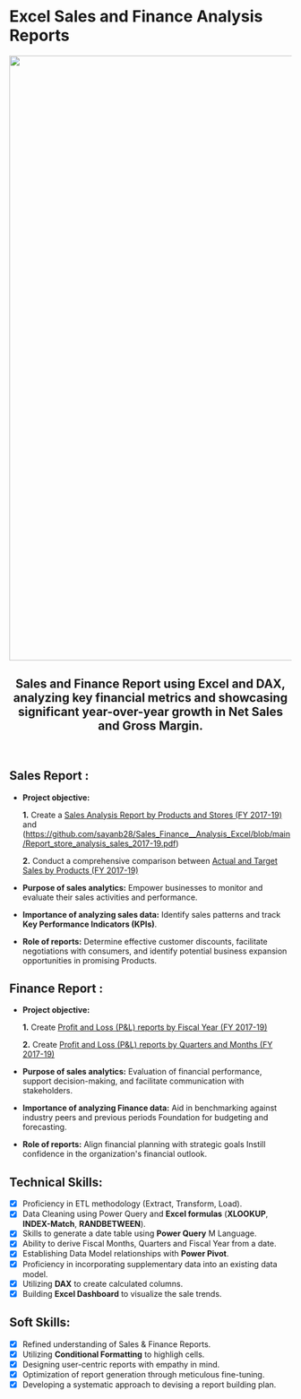 # Excel Sales and Finance Analysis Reports <br>

<img src=https://github.com/sayanb28/Sales_Finance__Analysis_Excel/assets/170934465/c41de9e2-d781-40e5-bab6-14837ee85e03 width="1080px"><br>

<h2 align="center">Sales and Finance Report using Excel and DAX, analyzing key financial metrics and showcasing significant year-over-year growth in Net Sales and Gross Margin.</h2><br>

## Sales Report :

- **Project objective:** 

    **1.** Create a [Sales Analysis Report by Products and Stores (FY 2017-19)](https://github.com/sayanb28/Sales_Finance__Analysis_Excel/blob/main/Report_product_analysis_sales_2017-19.pdf) and (https://github.com/sayanb28/Sales_Finance__Analysis_Excel/blob/main/Report_store_analysis_sales_2017-19.pdf)

    **2.** Conduct a comprehensive comparison between [Actual and Target Sales by Products (FY 2017-19)](https://github.com/sayanb28/Sales_Finance__Analysis_Excel/blob/main/Report_store_analysis_sales_2017-19.pdf)

- **Purpose of sales analytics:** Empower businesses to monitor and evaluate their sales activities and performance. 

- **Importance of analyzing sales data:** Identify sales patterns and track **Key Performance Indicators (KPIs)**.

- **Role of reports:** Determine effective customer discounts, facilitate negotiations with consumers, and identify potential business expansion opportunities in promising Products.


## Finance Report :

- **Project objective:** 

    **1.** Create [Profit and Loss (P&L) reports by Fiscal Year (FY 2017-19)](https://github.com/sayanb28/Sales_Finance__Analysis_Excel/blob/main/Report_finance_by_years_2017-19.pdf)

   **2.** Create [Profit and Loss (P&L) reports by Quarters and Months (FY 2017-19)](https://github.com/sayanb28/Sales_Finance__Analysis_Excel/blob/main/Report_finance_by_Q_months_2017-19.pdf)

- **Purpose of sales analytics:** Evaluation of financial performance, support decision-making, and facilitate communication with stakeholders.

- **Importance of analyzing Finance data:** Aid in benchmarking against industry peers and previous periods Foundation for budgeting and forecasting.

- **Role of reports:** Align financial planning with strategic goals Instill confidence in the organization's financial outlook.


## Technical Skills:
- [x]	Proficiency in ETL methodology (Extract, Transform, Load).
- [x]	Data Cleaning using Power Query and **Excel formulas** (**XLOOKUP**, **INDEX-Match**, **RANDBETWEEN**).
- [x]	Skills to generate a date table using **Power Query** M Language.
- [x]	Ability to derive Fiscal Months, Quarters and Fiscal Year from a date.
- [x]	Establishing Data Model relationships with **Power Pivot**.
- [x]	Proficiency in incorporating supplementary data into an existing data model.
- [x]	Utilizing **DAX** to create calculated columns.
- [x]	Building **Excel Dashboard** to visualize the sale trends.

## Soft Skills:
- [x]	Refined understanding of Sales & Finance Reports.
- [x]	Utilizing **Conditional Formatting** to highligh cells.
- [x]	Designing user-centric reports with empathy in mind.
- [x]	Optimization of report generation through meticulous fine-tuning.
- [x]	Developing a systematic approach to devising a report building plan.
